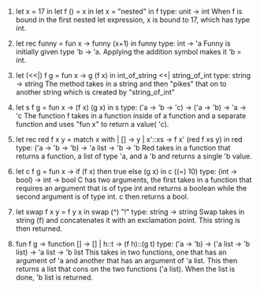 1. let x = 17 in let f () = x in let x = "nested" in f
type: unit -> int
When f is bound in the first nested let expression, x is bound to 17, which has type int.

2. let rec funny = fun x -> funny (x+1) in funny
type: int -> 'a
Funny is initially given type 'b -> 'a. Applying the addition symbol makes it 'b = int.

3. let (<<|) f g = fun x -> g (f x) in int_of_string <<| string_of_int
type: string -> string
The method takes in a string and then "pikes" that on to another string which is created by "string_of_int"

4. let s f g = fun x -> (f x) (g x) in s
type: ('a -> 'b -> 'c) -> ('a -> 'b) -> 'a -> 'c
The function f takes in a function inside of a function and a separate function and uses "fun x" to return a value( 'c).

5. let rec red f x y = match x with | [] -> y | x'::xs -> f x' (red f xs y) in red
type: ('a -> 'b -> 'b) -> 'a list -> 'b -> 'b
Red takes in a function that returns a function, a list of type 'a, and a 'b and returns a single 'b value.

6. let c f g = fun x -> if (f x) then true else (g x) in c ((=) 10)
type: (int -> bool) -> int -> bool
C has two arguments, the first takes in a function that requires an argument that is of type int and returns a boolean while the second argument is of type int. c then returns a bool.

7. let swap f x y = f y x in swap (^) "!"
type: string -> string
Swap takes in string (f) and concatenates it with an exclamation point. This string is then returned.

8. fun f g -> function [] -> [] | h::t -> (f h)::(g t)
type: ('a -> 'b) -> ('a list -> 'b list) -> 'a list -> 'b list
This takes in two functions, one that has an argument of 'a and another that has an argument of 'a list. This then returns a list that cons on the two functions ('a list). When the list is done, 'b list is returned.
